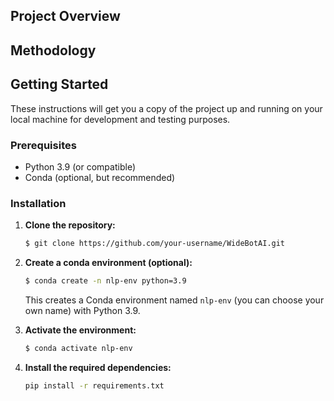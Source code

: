 ## Project Overview
## Methodology


## Getting Started
These instructions will get you a copy of the project up and running on your local machine for development and testing purposes.

### Prerequisites

- Python 3.9 (or compatible)
- Conda (optional, but recommended)

### Installation

1. **Clone the repository:**
    ```bash
    $ git clone https://github.com/your-username/WideBotAI.git
    ```
2. **Create a conda environment (optional):**
    ```bash
    $ conda create -n nlp-env python=3.9 
    ```
    This creates a Conda environment named `nlp-env` (you can choose your own name) with Python 3.9. 

3. **Activate the environment:**
    ```bash
    $ conda activate nlp-env
    ```
4. **Install the required dependencies:**
   ```bash
   pip install -r requirements.txt
   ```